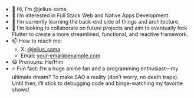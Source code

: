 - 👋 Hi, I’m @jelius-sama  
- 👀 I’m interested in Full Stack Web and Native Apps Development.  
- 🌱 I’m currently learning the back-end side of things and architecture.  
- 💞️ I’m looking to collaborate on future projects and aim to eventually fork Flutter to create a more streamlined, functional, and reactive framework.
- 📫 How to reach me:  
  - X: [@jelius_sama](https://x.com/jelius_sama)  
  - Email: [your-email@example.com](mailto:jelius.basumatary.sama@gmail.com)  
- 😄 Pronouns: He/Him  
- ⚡ Fun fact: I’m a huge anime fan and a programming enthusiast—my ultimate dream? To make SAO a reality (don’t worry, no death traps). Until then, I’ll stick to debugging code and binge-watching my favorite shows!
 
